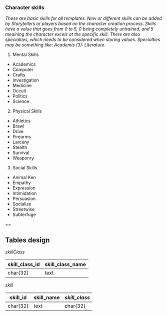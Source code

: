 ### Character skills 

_These are basic skills for all templates. New or different skills can be added by Storytellers or players based on the character creation process. Skills have a value that goes from 0 to 5, 0 being completely untrained, and 5 meaining the character excels at the specific skill. There are also specialties, which needs to be considered when storing values. Specialties may be something like: Academis (3): Literature_.

1. Mental Skills
  * Academics
  * Computer
  * Crafts
  * Investigation
  * Medicine
  * Occult
  * Politics
  * Science
2. Physical Skills
  * Athletics
  * Brawl
  * Drive
  * Firearms
  * Larceny
  * Stealth
  * Survival
  * Weaponry
3. Social Skills
  * Animal Ken
  * Empathy
  * Expression
  * Intimidation
  * Persuasion
  * Socialize
  * Streetwise
  * Subterfuge

==

## Tables design

_skillClass_

**skill_class_id** | skill_class_name
------------------ | ----------------
char(32)           | text

_skill_

**skill_id** | skill_name | *skill_class*
------------ | ---------- | -------------
char(32)     | text       | char(32)    
